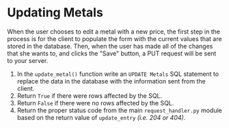 # Updating Metals

When the user chooses to edit a metal with a new price, the first step in the process is for the client to populate the form with the current values that are stored in the database. Then, when the user has made all of the changes that she wants to, and clicks the "Save" button, a PUT request will be sent to your server.

1. In the `update_metal()` function write an `UPDATE Metals` SQL statement to replace the data in the database with the information sent from the client.
1. Return `True` if there were rows affected by the SQL.
1. Return `False` if there were no rows affected by the SQL.
1. Return the proper status code from the main `request_handler.py` module based on the return value of `update_entry` _(i.e. 204 or 404)_.